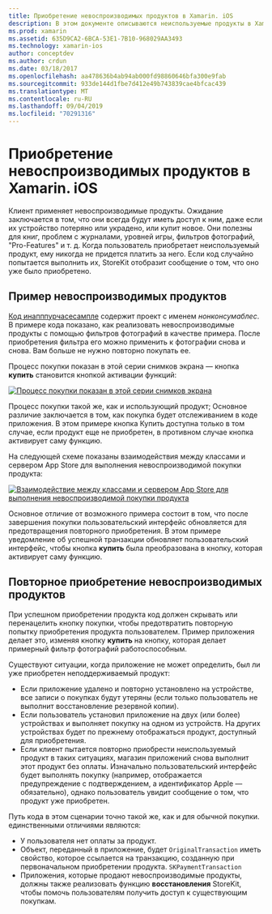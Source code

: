 ```yaml
---
title: Приобретение невоспроизводимых продуктов в Xamarin. iOS
description: В этом документе описываются неиспользуемые продукты в Xamarin. iOS, которые приобретают пользователь, который остается доступным неограниченное время независимо от устройства.
ms.prod: xamarin
ms.assetid: 635D9CA2-6BCA-53E1-7B10-968029AA3493
ms.technology: xamarin-ios
author: conceptdev
ms.author: crdun
ms.date: 03/18/2017
ms.openlocfilehash: aa478636b4ab94ab000fd98860646bfa300e9fab
ms.sourcegitcommit: 933de144d1fbe7d412e49b743839cae4bfcac439
ms.translationtype: MT
ms.contentlocale: ru-RU
ms.lasthandoff: 09/04/2019
ms.locfileid: "70291316"
---
```

# <a name="purchasing-non-consumable-products-in-xamarinios"></a>Приобретение невоспроизводимых продуктов в Xamarin. iOS

Клиент применяет невоспроизводимые продукты. Ожидание заключается в том, что они всегда будут иметь доступ к ним, даже если их устройство потеряно или украдено, или купит новое. Они полезны для книг, проблем с журналами, уровней игры, фильтров фотографий, "Pro-Features" и т. д. Когда пользователь приобретает неиспользуемый продукт, ему никогда не придется платить за него. Если код случайно попытается выполнить их, StoreKit отобразит сообщение о том, что оно уже было приобретено.

## <a name="non-consumable-products-sample"></a>Пример невоспроизводимых продуктов

[Код инапппурчасесампле](https://docs.microsoft.com/samples/xamarin/ios-samples/storekit) содержит проект с именем *нонконсумаблес*. В примере кода показано, как реализовать невоспроизводимые продукты с помощью фильтров фотографий в качестве примера. После приобретения фильтра его можно применить к фотографии снова и снова. Вам больше не нужно повторно покупать ее.   
   
   
   
 Процесс покупки показан в этой серии снимков экрана — кнопка **купить** становится кнопкой активации функций:   
   
   
   
 [![](purchasing-non-consumable-products-images/image34.png "Процесс покупки показан в этой серии снимков экрана")](purchasing-non-consumable-products-images/image34.png#lightbox)   
   
   
   
 Процесс покупки такой же, как и использующий продукт; Основное различие заключается в том, как покупка будет отслеживанием в коде приложения. В этом примере кнопка Купить доступна только в том случае, если продукт еще не приобретен, в противном случае кнопка активирует саму функцию.   
   
   
   

На следующей схеме показаны взаимодействия между классами и сервером App Store для выполнения невоспроизводимой покупки продукта:   
   
   
   
 [![](purchasing-non-consumable-products-images/image35.png "Взаимодействие между классами и сервером App Store для выполнения невоспроизводимой покупки продукта")](purchasing-non-consumable-products-images/image35.png#lightbox)   
   
   
   
 Основное отличие от возможного примера состоит в том, что после завершения покупки пользовательский интерфейс обновляется для предотвращения повторного приобретения. В этом примере уведомление об успешной транзакции обновляет пользовательский интерфейс, чтобы кнопка **купить** была преобразована в кнопку, которая активирует саму функцию.

## <a name="re-purchasing-non-consumable-products"></a>Повторное приобретение невоспроизводимых продуктов

При успешном приобретении продукта код должен скрывать или перенацелить кнопку покупки, чтобы предотвратить повторную попытку приобретения продукта пользователем. Пример приложения делает это, изменяя кнопку **купить** на кнопку, которая делает примерный фильтр фотографий работоспособным.   
   
   
   
 Существуют ситуации, когда приложение не может определить, был ли уже приобретен неподдерживаемый продукт:

- Если приложение удалено и повторно установлено на устройстве, все записи о покупках будут утеряны (если только пользователь не выполнит восстановление резервной копии). 
- Если пользователь установил приложение на двух (или более) устройствах и выполняет покупку на одном из устройств. На других устройствах будет по прежнему отображаться продукт, доступный для приобретения. 
- Если клиент пытается повторно приобрести неиспользуемый продукт в таких ситуациях, магазин приложений снова выполнит этот продукт без оплаты. Изначально пользовательский интерфейс будет выполнять покупку (например, отображается предупреждение с подтверждением, а идентификатор Apple — обязательно), однако пользователь увидит сообщение о том, что продукт уже приобретен.  
   
   
   
 Путь кода в этом сценарии точно такой же, как и для обычной покупки. единственными отличиями являются:

- У пользователя нет оплаты за продукт.
- Объект, переданный в приложение, будет `OriginalTransaction` иметь свойство, которое ссылается на транзакцию, созданную при первоначальном приобретении продукта. `SKPaymentTransaction` 
- Приложения, которые продают невоспроизводимые продукты, должны также реализовать функцию **восстановления** StoreKit, чтобы помочь пользователям получить доступ к существующим покупкам. 
